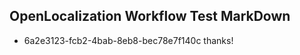 ## OpenLocalization Workflow Test MarkDown
* 6a2e3123-fcb2-4bab-8eb8-bec78e7f140c 
thanks!<!--HONumber=Mar16_HO4-->
